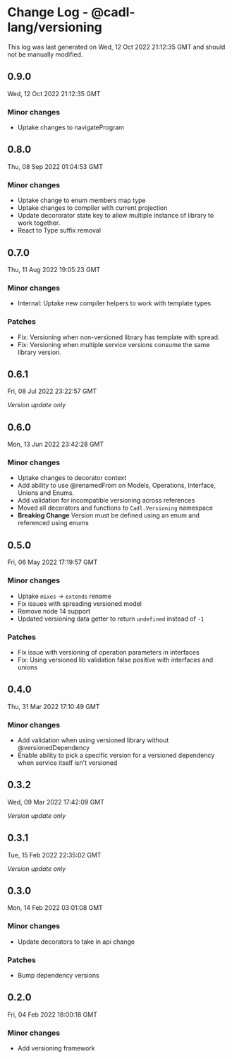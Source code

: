 # Change Log - @cadl-lang/versioning

This log was last generated on Wed, 12 Oct 2022 21:12:35 GMT and should not be manually modified.

## 0.9.0
Wed, 12 Oct 2022 21:12:35 GMT

### Minor changes

- Uptake changes to navigateProgram

## 0.8.0
Thu, 08 Sep 2022 01:04:53 GMT

### Minor changes

- Uptake change to enum members map type
- Uptake changes to compiler with current projection
- Update decororator state key to allow multiple instance of library to work together.
- React to Type suffix removal

## 0.7.0
Thu, 11 Aug 2022 19:05:23 GMT

### Minor changes

- Internal: Uptake new compiler helpers to work with template types

### Patches

- Fix: Versioning when non-versioned library has template with spread.
- Fix: Versioning when multiple service versions consume the same library version.

## 0.6.1
Fri, 08 Jul 2022 23:22:57 GMT

_Version update only_

## 0.6.0
Mon, 13 Jun 2022 23:42:28 GMT

### Minor changes

- Uptake changes to decorator context
- Add ability to use @renamedFrom on Models, Operations, Interface, Unions and Enums.
- Add validation for incompatible versioning across references
- Moved all decorators and functions to `Cadl.Versioning` namespace
- **Breaking Change** Version must be defined using an enum and referenced using enums

## 0.5.0
Fri, 06 May 2022 17:19:57 GMT

### Minor changes

- Uptake `mixes` -> `extends` rename
- Fix issues with spreading versioned model
- Remove node 14 support
- Updated versioning data getter to return `undefined` instead of `-1`

### Patches

- Fix issue with versioning of operation parameters in interfaces
- Fix: Using versioned lib validation false positive with interfaces and unions

## 0.4.0
Thu, 31 Mar 2022 17:10:49 GMT

### Minor changes

- Add validation when using versioned library without @versionedDependency
- Enable ability to pick a specific version for a versioned dependency when service itself isn't versioned

## 0.3.2
Wed, 09 Mar 2022 17:42:09 GMT

_Version update only_

## 0.3.1
Tue, 15 Feb 2022 22:35:02 GMT

_Version update only_

## 0.3.0
Mon, 14 Feb 2022 03:01:08 GMT

### Minor changes

- Update decorators to take in api change

### Patches

- Bump dependency versions

## 0.2.0
Fri, 04 Feb 2022 18:00:18 GMT

### Minor changes

- Add versioning framework

